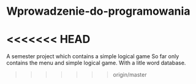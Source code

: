 # Wprowadzenie-do-programowania
<<<<<<< HEAD
=======
A semester project which contains a simple logical game
So far only contains the menu and simple logical game. With a litle word database.
>>>>>>> origin/master

